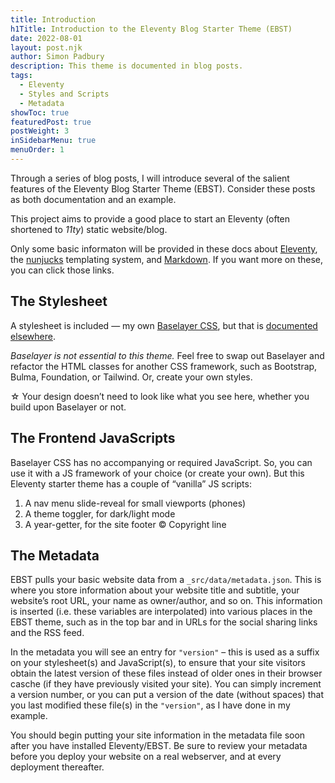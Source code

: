 ```yaml
---
title: Introduction
h1Title: Introduction to the Eleventy Blog Starter Theme (EBST)
date: 2022-08-01
layout: post.njk
author: Simon Padbury
description: This theme is documented in blog posts.
tags:
  - Eleventy
  - Styles and Scripts
  - Metadata
showToc: true
featuredPost: true
postWeight: 3
inSidebarMenu: true
menuOrder: 1
---
```


Through a series of blog posts, I will introduce several of the salient features of the Eleventy Blog Starter Theme (EBST). Consider these posts as both documentation and an example.

This project aims to provide a good place to start an Eleventy (often shortened to _11ty_) static website/blog.

Only some basic informaton will be provided in these docs about [Eleventy](https://www.11ty.dev), the [nunjucks](https://mozilla.github.io/nunjucks/) templating system, and [Markdown](https://www.markdownguide.org). If you want more on these, you can click those links.

## The Stylesheet

A stylesheet is included — my own [Baselayer CSS](https://github.com/SimonPadbury/baselayer), but that is [documented elsewhere](https://simonpadbury.github.io/baselayer/).

_Baselayer is not essential to this theme._ Feel free to swap out Baselayer and refactor the HTML classes for another CSS framework, such as Bootstrap, Bulma, Foundation, or Tailwind. Or, create your own styles.

<div class="popout message-info mt2 bt3 r3 bblue b400 p2 flex bggray bg100">
<span class="h1 m0 pr1">&star;</span>
<span>Your design doesn’t need to look like what you see here, whether you build upon Baselayer or not.</span>
</div>

## The Frontend JavaScripts

Baselayer CSS has no accompanying or required JavaScript. So, you can use it with a JS framework of your choice (or create your own). But this Eleventy starter theme has a couple of “vanilla” JS scripts:

1. A nav menu slide-reveal for small viewports (phones)
2. A theme toggler, for dark/light mode
3. A year-getter, for the site footer © Copyright line

## The Metadata

EBST pulls your basic website data from a `_src/data/metadata.json`. This is where you store information about your website title and subtitle, your website’s root URL, your name as owner/author, and so on. This information is inserted (i.e. these variables are interpolated) into various places in the EBST theme, such as in the top bar and in URLs for the social sharing links and the RSS feed.

In the metadata you will see an entry for `"version"` – this is used as a suffix on your stylesheet(s) and JavaScript(s), to ensure that your site visitors obtain the latest version of these files instead of older ones in their browser casche (if they have previously visited your site). You can simply increment a version number, or you can put a version of the date (without spaces) that you last modified these file(s) in the `"version"`, as I have done in my example.

You should begin putting your site information in the metadata file soon after you have installed Eleventy/EBST. Be sure to review your metadata before you deploy your website on a real webserver, and at every deployment thereafter.
